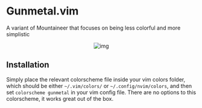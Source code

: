 # Gunmetal.vim

A variant of Mountaineer that focuses on being less colorful and more simplistic

<p align ="center"

![img](https://i.postimg.cc/c159jsmF/image.png)

</p>

## Installation

Simply place the relevant colorscheme file inside your vim colors folder, which should be either `~/.vim/colors/` or `~/.config/nvim/colors`, and then set `colorscheme gunmetal` in your vim config file. There are no options to this colorscheme, it works great out of the box.
